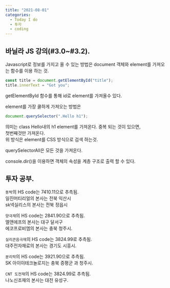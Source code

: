 ```yaml
---
title: "2021-08-01"
categories:
  - Today I do
  - 투자
  - coding
---
```


## 바닐라 JS 강의(#3.0~#3.2).

Javascript로 정보를 가지고 올 수 있는 방법은 document 객체와 element를 가져오는 함수를 이용 하는 것.

```javascript
const title = document.getElementById("title");
title.innerText = "Got you";
```

getElementById 함수를 통해 id로 element를 가져올수 있다.

element를 가장 쿨하게 가져오는 방법은

```javascript
document.querySelector(".Hello h1");
```

의미는 class Hello내의 h1 element를 가져온다. 중복 되는 것이 있으면,<br> 첫번째것만 가져온다.<br>
위 방식은 element를 CSS 방식으로 검색 하는것.

querySelectorAll은 모든 것을 가져온다.

console.dir()을 이용하면 객체의 속성을 계층 구조로 출력 할 수 있다.

## 투자 공부.

`동박`의 HS code는 7410.11으로 추측됨.<br>
일진머티리얼의 본사는 전북 익산시<br>
sk넥실리스의 본사는 전북 정읍시

`양극재`의 HS code는 2841.90으로 추측됨.<br>
엘앤에프의 본사는 대구 달서구<br>
에코프로비엠의 본사는 충북 청주시.

`실리콘음극재`의 HS code는 3824.99로 추측됨.<br>
대주전자재료의 본사는 경기도 시흥시.

`분리막`의 HS code는 3921.90으로 추측됨.<br>
SK 아이이테크놀로지는 충북 증평군 과 청주시.

`CNT 도전재`의 HS code는 3824.99로 추측됨.<br>
나노신조재의 본사는 대전 유성구.
